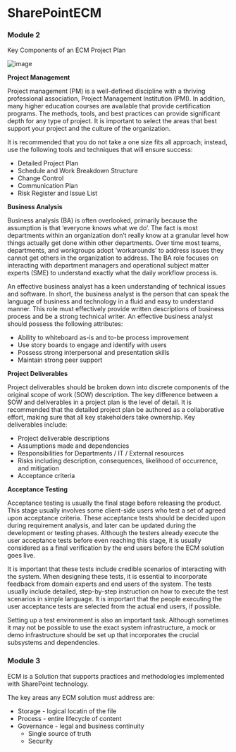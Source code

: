 # SharePointECM

### Module 2

Key Components of an ECM Project Plan

![image](https://github.com/user-attachments/assets/f8018b07-c673-4f0c-a8f2-c67bcb027960)

**Project Management**

Project management (PM) is a well-defined discipline with a thriving professional association, Project Management Institution (PMI). In addition, many higher education courses are available that provide certification programs. The methods, tools, and best practices can provide significant depth for any type of project. It is important to select the areas that best support your project and the culture of the organization.

It is recommended that you do not take a one size fits all approach; instead, use the following tools and techniques that will ensure success:
- Detailed Project Plan
- Schedule and Work Breakdown Structure
- Change Control
- Communication Plan
- Risk Register and Issue List


**Business Analysis**

Business analysis (BA) is often overlooked, primarily because the assumption is that ‘everyone knows what we do’. The fact is most departments within an organization don’t really know at a granular level how things actually get done within other departments. Over time most teams, departments, and workgroups adopt ‘workarounds’ to address issues they cannot get others in the organization to address. The BA role focuses on interacting with department managers and operational subject matter experts (SME) to understand exactly what the daily workflow process is.

An effective business analyst has a keen understanding of technical issues and software. In short, the business analyst is the person that can speak the language of business and technology in a fluid and easy to understand manner. This role must effectively provide written descriptions of business process and be a strong technical writer. An effective business analyst should possess the following attributes:
- Ability to whiteboard as-is and to-be process improvement
- Use story boards to engage and identify with users
- Possess strong interpersonal and presentation skills
- Maintain strong peer support


**Project Deliverables**

Project deliverables should be broken down into discrete components of the original scope of work (SOW) description. The key difference between a SOW and deliverables in a project plan is the level of detail. It is recommended that the detailed project plan be authored as a collaborative effort, making sure that all key stakeholders take ownership. Key deliverables include:
- Project deliverable descriptions
- Assumptions made and dependencies
- Responsibilities for Departments / IT / External resources
- Risks including description, consequences, likelihood of occurrence, and mitigation
- Acceptance criteria


**Acceptance Testing**

Acceptance testing is usually the final stage before releasing the product. This stage usually involves some client-side users who test a set of agreed upon acceptance criteria. These acceptance tests should be decided upon during requirement analysis, and later can be updated during the development or testing phases.
Although the testers already execute the user acceptance tests before even reaching this stage, it is usually considered as a final verification by the end users before the ECM solution goes live.

It is important that these tests include credible scenarios of interacting with the system. When designing these tests, it is essential to incorporate feedback from domain experts and end users of the system. The tests usually include detailed, step-by-step instruction on how to execute the test scenarios in simple language. It is important that the people executing the user acceptance tests are selected from the actual end users, if possible.

Setting up a test environment is also an important task. Although sometimes it may not be possible to use the exact system infrastructure, a mock or demo infrastructure should be set up that incorporates the crucial subsystems and dependencies.

### Module 3

ECM is a Solution that supports practices and methodologies implemented with SharePoint technology.

The key areas any ECM solution must address are:

- Storage - logical locatin of the file
- Process - entire lifecycle of content
- Governance - legal and business continuity
  * Single source of truth
  * Security 


